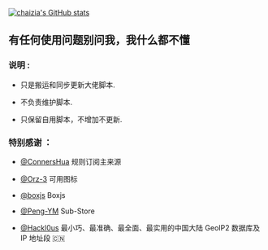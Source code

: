 [![chaizia's GitHub stats](https://github-readme-stats.vercel.app/api?username=chaizia&show_icons=true&count_private=true&icon_color=008080&text_color=00AEFF&bg_color=27282200
)](https://github.com/chaizia/Profiles)
## 有任何使用问题别问我，我什么都不懂
### 说明 :

* 只是搬运和同步更新大佬脚本.

* 不负责维护脚本.

* 只保留自用脚本，不增加不更新.

### 特别感谢 ：

* [@ConnersHua](https://github.com/DivineEngine/Profiles/tree/master) 规则订阅主来源

* [@Orz-3](https://github.com/Orz-3/mini) 可用图标

* [@boxjs](https://chavyleung.gitbook.io/boxjs/) Boxjs

* [@Peng-YM](https://github.com/Peng-YM/Sub-Store/tree/master/config) Sub-Store

* [@Hackl0us](https://github.com/Hackl0us/GeoIP2-CN) 最小巧、最准确、最全面、最实用的中国大陆 GeoIP2 数据库及 IP 地址段 🇨🇳




